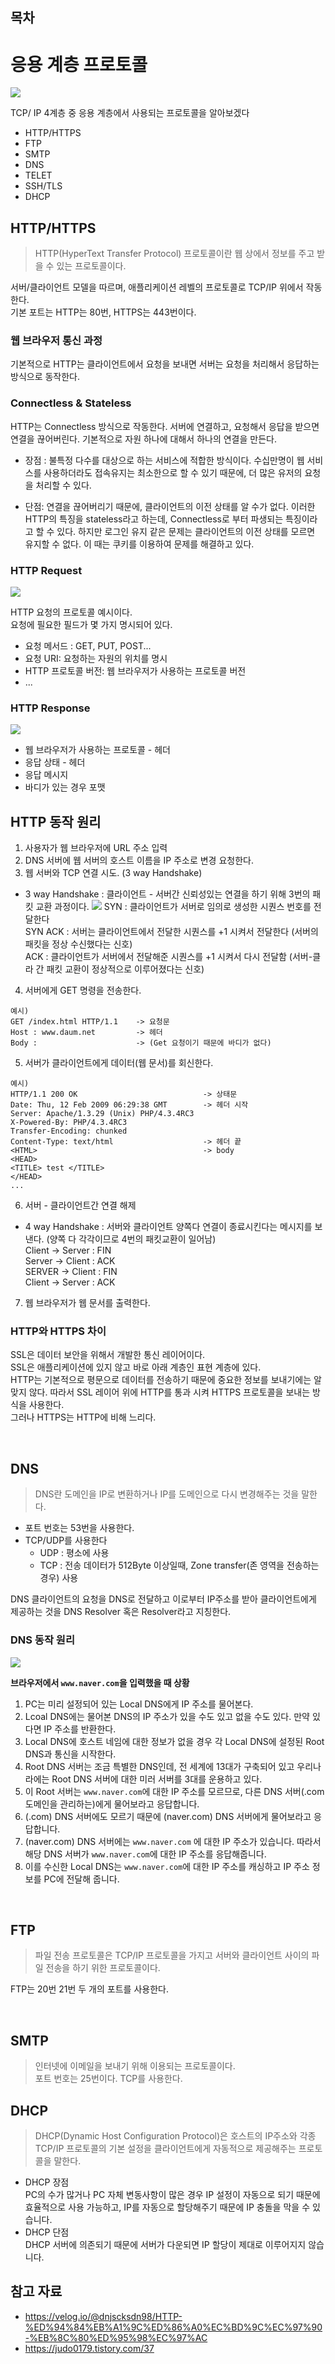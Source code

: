 ## 목차

# 응용 계층 프로토콜

![](./images/2021-06-29-20-09-35.png)

TCP/ IP 4계층 중 응용 계층에서 사용되는 프로토콜을 알아보겠다

- HTTP/HTTPS
- FTP
- SMTP
- DNS
- TELET
- SSH/TLS
- DHCP

## HTTP/HTTPS
> HTTP(HyperText Transfer Protocol) 프로토콜이란 웹 상에서 정보를 주고 받을 수 있는 프로토콜이다.

서버/클라이언트 모델을 따르며, 애플리케이션 레벨의 프로토콜로 TCP/IP 위에서 작동한다.  
기본 포트는 HTTP는 80번, HTTPS는 443번이다.

### 웹 브라우저 통신 과정
기본적으로 HTTP는 클라이언트에서 요청을 보내면 서버는 요청을 처리해서 응답하는 방식으로 동작한다.

### Connectless & Stateless
HTTP는 Connectless 방식으로 작동한다. 서버에 연결하고, 요청해서 응답을 받으면 연결을 끊어버린다. 기본적으로 자원 하나에 대해서 하나의 연결을 만든다.  

- 장점 : 불특정 다수를 대상으로 하는 서비스에 적합한 방식이다. 수십만명이 웹 서비스를 사용하더라도 접속유지는 최소한으로 할 수 있기 때문에, 더 많은 유저의 요청을 처리할 수 있다.

- 단점: 연결을 끊어버리기 때문에, 클라이언트의 이전 상태를 알 수가 없다. 이러한 HTTP의 특징을 stateless라고 하는데, Connectless로 부터 파생되는 특징이라고 할 수 있다. 하지만 로그인 유지 같은 문제는 클라이언트의 이전 상태를 모르면 유지할 수 없다. 이 때는 쿠키를 이용하여 문제를 해결하고 있다.

### HTTP Request
![](./images/2021-06-29-21-17-13.png)

HTTP 요청의 프로토콜 예시이다.  
요청에 필요한 필드가 몇 가지 명시되어 있다.  
- 요청 메서드 : GET, PUT, POST...  
- 요청 URI: 요청하는 자원의 위치를 명시  
- HTTP 프로토콜 버전: 웹 브라우저가 사용하는 프로토콜 버전
- ...

### HTTP Response
![](./images/2021-06-29-21-16-59.png)

- 웹 브라우저가 사용하는 프로토콜 - 헤더
- 응답 상태 - 헤더
- 응답 메시지
- 바디가 있는 경우 포맷

## HTTP 동작 원리

1. 사용자가 웹 브라우저에 URL 주소 입력
2. DNS 서버에 웹 서버의 호스트 이름을 IP 주소로 변경 요청한다. 
3. 웹 서버와 TCP 연결 시도. (3 way Handshake)
- 3 way Handshake  : 클라이언트 - 서버간 신뢰성있는 연결을 하기 위해 3번의 패킷 교환 과정이다.
![](./images/2021-06-30-00-26-26.png)
SYN : 클라이언트가 서버로 임의로 생성한 시퀀스 번호를 전달한다   
SYN ACK : 서버는 클라이언트에서 전달한 시퀀스를 +1 시켜서 전달한다  (서버의 패킷을 정상 수신했다는 신호)  
ACK : 클라이언트가 서버에서 전달해준 시퀀스를 +1 시켜서 다시 전달함 (서버-클라 간 패킷 교환이 정상적으로 이루어졌다는 신호)
4. 서버에게 GET 명령을 전송한다. 
```
예시)
GET /index.html HTTP/1.1	-> 요청문
Host : www.daum.net		    -> 헤더
Body :                      -> (Get 요청이기 때문에 바디가 없다)
```
5. 서버가 클라이언트에게 데이터(웹 문서)를 회신한다.

```
예시)
HTTP/1.1 200 OK					           -> 상태문
Date: Thu, 12 Feb 2009 06:29:38 GMT 	   -> 헤더 시작
Server: Apache/1.3.29 (Unix) PHP/4.3.4RC3 
X-Powered-By: PHP/4.3.4RC3 
Transfer-Encoding: chunked 
Content-Type: text/html				       -> 헤더 끝
<HTML>							           -> body
<HEAD>
<TITLE> test </TITLE>
</HEAD>
...
```
6. 서버 - 클라이언트간 연결 해제
- 4 way Handshake  : 서버와 클라이언트 양쪽다 연결이 종료시킨다는 메시지를 보낸다. (양쪽 다 각각이므로 4번의 패킷교환이 일어남)  
Client -> Server : FIN  
Server -> Client : ACK  
SERVER -> Client : FIN  
Client -> Server : ACK  

7. 웹 브라우저가 웹 문서를 출력한다.




### HTTP와 HTTPS 차이
SSL은 데이터 보안을 위해서 개발한 통신 레이어이다.  
SSL은 애플리케이션에 있지 않고 바로 아래 계층인 표현 계층에 있다.  
HTTP는 기본적으로 평문으로 데이터를 전송하기 때문에 중요한 정보를 보내기에는 알맞지 않다. 따라서 SSL 레이어 위에 HTTP를 통과 시켜 HTTPS 프로토콜을 보내는 방식을 사용한다.  
그러나 HTTPS는 HTTP에 비해 느리다.

<br>

## DNS
> DNS란 도메인을 IP로 변환하거나 IP를 도메인으로 다시 변경해주는 것을 말한다.

- 포트 번호는 53번을 사용한다.
- TCP/UDP를 사용한다
  - UDP : 평소에 사용
  - TCP : 전송 데이터가 512Byte 이상일때, Zone transfer(존 영역을 전송하는 경우) 사용

DNS 클라이언트의 요청을 DNS로 전달하고 이로부터 IP주소를 받아 클라이언트에게 제공하는 것을 DNS Resolver 혹은 Resolver라고 지칭한다.

### DNS 동작 원리
![](./images/2021-06-29-23-43-47.png)

__브라우저에서 `www.naver.com`을 입력했을 때 상황__
1. PC는 미리 설정되어 있는 Local DNS에게 IP 주소를 물어본다.
2. Lcoal DNS에는 물어본 DNS의 IP 주소가 있을 수도 있고 없을 수도 있다. 만약 있다면 IP 주소를 반환한다.
3. Local DNS에 호스트 네임에 대한 정보가 없을 경우 각 Local DNS에 설정된 Root DNS과 통신을 시작한다.
4. Root DNS 서버는 조금 특별한 DNS인데, 전 세계에 13대가 구축되어 있고 우리나라에는 Root DNS 서버에 대한 미러 서버를 3대를 운용하고 있다.
5. 이 Root 서버는 `www.naver.com`에 대한 IP 주소를 모르므로, 다른 DNS 서버(.com 도메인을 관리하는)에게 물어보라고 응답합니다.
6. (.com) DNS 서버에도 모르기 때문에 (naver.com) DNS 서버에게 물어보라고 응답합니다.
7. (naver.com) DNS 서버에는 `www.naver.com` 에 대한 IP 주소가 있습니다. 따라서 해당 DNS 서버가 `www.naver.com`에 대한 IP 주소를 응답해줍니다.
8. 이를 수신한 Local DNS는 `www.naver.com`에 대한 IP 주소를 캐싱하고 IP 주소 정보를 PC에 전달해 줍니다.

<br>

## FTP
> 파일 전송 프로토콜은 TCP/IP 프로토콜을 가지고 서버와 클라이언트 사이의 파일 전송을 하기 위한 프로토콜이다.

FTP는 20번 21번 두 개의 포트를 사용한다.  

<br>

## SMTP
> 인터넷에 이메일을 보내기 위해 이용되는 프로토콜이다.  
> 포트 번호는 25번이다. TCP를 사용한다.

## DHCP
> DHCP(Dynamic Host Configuration Protocol)은 호스트의 IP주소와 각종 TCP/IP 프로토콜의 기본 설정을 클라이언트에게 자동적으로 제공해주는 프로토콜을 말한다.

- DHCP 장점  
PC의 수가 많거나 PC 자체 변동사항이 많은 경우 IP 설정이 자동으로 되기 때문에 효율적으로 사용 가능하고, IP를 자동으로 할당해주기 때문에 IP 충돌을 막을 수 있습니다.
- DHCP 단점  
DHCP 서버에 의존되기 때문에 서버가 다운되면 IP 할당이 제대로 이루어지지 않습니다.

## 참고 자료
- https://velog.io/@dnjscksdn98/HTTP-%ED%94%84%EB%A1%9C%ED%86%A0%EC%BD%9C%EC%97%90-%EB%8C%80%ED%95%98%EC%97%AC
- https://judo0179.tistory.com/37